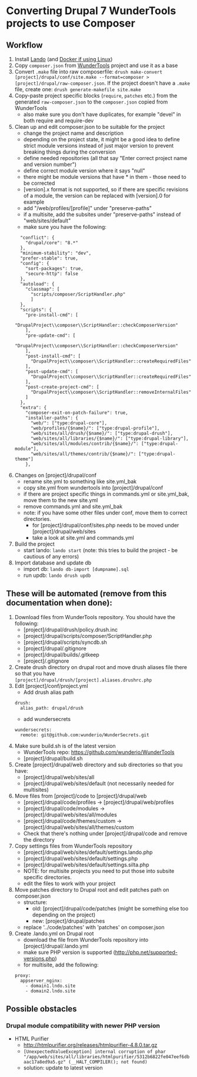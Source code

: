 # Converting Drupal 7 WunderTools projects to use Composer

## Workflow

1. Install [Lando](https://docs.devwithlando.io/) (and [Docker if using Linux](https://docs.devwithlando.io/installation/linux.html))
2. Copy `composer.json` from [WunderTools](https://github.com/wunderio/WunderTools/tree/drupal7/) project and use it as a base
3. Convert `.make` file into raw composerfile: `drush make-convert [project]/drupal/conf/site.make --format=composer > [project]/drupal/raw-composer.json`. If the project doesn't have a `.make` file, create one: `drush generate-makefile site.make`
4. Copy-paste project specific blocks (`require`, `patches` etc.) from the generated `raw-composer.json` to the `composer.json` copied from WunderTools
    * also make sure you don't have duplicates, for example "devel" in both require and require-dev
5. Clean up and edit composer.json to be suitable for the project
    * change the project name and description
    * depending on the project state, it might be a good idea to define strict module versions instead of just major version to prevent breaking things during the conversion
    * define needed repositories (all that say "Enter correct project name and version number")
    * define correct module version where it says "null"
    * there might be module versions that have * in them - those need to be corrected
    * [version].x format is not supported, so if there are specific revisions of a module, the version can be replaced with [version].0 for example
    * add "/web/profiles/[profile]" under "preserve-paths"
    * if a multisite, add the subsites under "preserve-paths" instead of "web/sites/default"
    * make sure you have the following:
    ```
      "conflict": {
        "drupal/core": "8.*"
      },
      "minimum-stability": "dev",
      "prefer-stable": true,
      "config": {
        "sort-packages": true,
        "secure-http": false
      },
      "autoload": {
        "classmap": [
          "scripts/composer/ScriptHandler.php"
          ]
      },
      "scripts": {
        "pre-install-cmd": [
          "DrupalProject\\composer\\ScriptHandler::checkComposerVersion"
        ],
        "pre-update-cmd": [
          "DrupalProject\\composer\\ScriptHandler::checkComposerVersion"
        ],
        "post-install-cmd": [
          "DrupalProject\\composer\\ScriptHandler::createRequiredFiles"
        ],
        "post-update-cmd": [
          "DrupalProject\\composer\\ScriptHandler::createRequiredFiles"
        ],
        "post-create-project-cmd": [
          "DrupalProject\\composer\\ScriptHandler::removeInternalFiles"
        ]
      },
      "extra": {
        "composer-exit-on-patch-failure": true,
        "installer-paths": {
          "web/": ["type:drupal-core"],
          "web/profiles/{$name}/": ["type:drupal-profile"],
          "web/sites/all/drush/{$name}/": ["type:drupal-drush"],
          "web/sites/all/libraries/{$name}/": ["type:drupal-library"],
          "web/sites/all/modules/contrib/{$name}/": ["type:drupal-module"],
          "web/sites/all/themes/contrib/{$name}/": ["type:drupal-theme"]
        },
    ```
6. Changes on [project]/drupal/conf
    * rename site.yml to something like site.yml_bak
    * copy site.yml from wundertools into [project]/drupal/conf
    * if there are project specific things in commands.yml or site.yml_bak, move them to the new site.yml
    * remove commands.yml and site.yml_bak
    * note: if you have some other files under conf, move them to correct directories.
        * for [project]/drupal/conf/sites.php needs to be moved under [project]/drupal/web/sites
        * take a look at site.yml and commands.yml
7. Build the project
    * start lando: `lando start` (note: this tries to build the project - be cautious of any errors)
8. Import database and update db
    * import db: `lando db-import [dumpname].sql`
    * run updb: `lando drush updb`


## These will be automated (remove from this documentation when done):
1. Download files from WunderTools repository. You should have the following:
    * [project]/drupal/drush/policy.drush.inc
    * [project]/drupal/scripts/composer/ScriptHandler.php
    * [project]/drupal/scripts/syncdb.sh
    * [project]/drupal/.gitignore
    * [project]/drupal/builds/.gitkeep
    * [project]/.gitignore
2. Create drush directory on drupal root and move drush aliases file there so that you have `[project]/drupal/drush/[project].aliases.drushrc.php`
3. Edit [project]/conf/project.yml
    * Add drush alias path
    ```
    drush:
      alias_path: drupal/drush
    ```
    * add wundersecrets
    ```
    wundersecrets:
      remote: git@github.com:wunderio/WunderSecrets.git
    ```
4. Make sure build.sh is of the latest version
    * WunderTools repo: https://github.com/wunderio/WunderTools
    * [project]/drupal/build.sh
5. Create [project]/drupal/web directory and sub directories so that you have:
    * [project]/drupal/web/sites/all
    * [project]/drupal/web/sites/default (not necessarily needed for multisites)
6. Move files from [project]/code to [project]/drupal/web
    * [project]/drupal/code/profiles -> [project]/drupal/web/profiles
    * [project]/drupal/code/modules -> [project]/drupal/web/sites/all/modules
    * [project]/drupal/code/themes/custom -> [project]/drupal/web/sites/all/themes/custom
    * Check that there's nothing under [project]/drupal/code and remove the directory
7. Copy settings files from WunderTools repository
    * [project]/drupal/web/sites/default/settings.lando.php
    * [project]/drupal/web/sites/default/settings.php
    * [project]/drupal/web/sites/default/settings.silta.php
    * NOTE: for multisite projects you need to put those into subsite specific directories.
    * edit the files to work with your project
8. Move patches directory to Drupal root and edit patches path on composer.json
    * structure: 
        * old: [project]/drupal/code/patches (might be something else too depending on the project)
        * new: [project]/drupal/patches
    * replace '../code/patches' with 'patches' on composer.json
9. Create .lando.yml on Drupal root
    * download the file from WunderTools repository into [project]/drupal/.lando.yml
    * make sure PHP version is supported (http://php.net/supported-versions.php)
    * for multisite, add the following:
    ```
    proxy:
      appserver_nginx:
        - domain1.lndo.site
        - domain2.lndo.site
    ```


## Possible obstacles

### Drupal module compatibility with newer PHP version
* HTML Purifier
    * http://htmlpurifier.org/releases/htmlpurifier-4.8.0.tar.gz
    * `[UnexpectedValueException]
      internal corruption of phar "/app/web/sites/all/libraries/htmlpurifier/5312b6822fe047eef6dbaac17a8ed9a5.gz" (__HALT_COMPILER(); not found)`
    * solution: update to latest version
